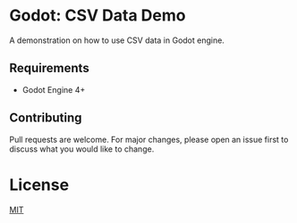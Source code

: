 # Godot: CSV Data Demo

A demonstration on how to use CSV data in Godot engine.

## Requirements

- Godot Engine 4+

## Contributing
Pull requests are welcome. For major changes, please open an issue first to discuss what you would like to change.

# License
[MIT](/LICENSE)
